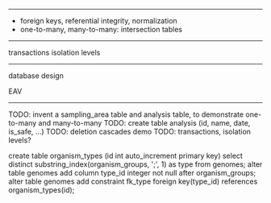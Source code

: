 ----

- foreign keys, referential integrity, normalization
- one-to-many, many-to-many: intersection tables

----
transactions
isolation levels


-----
database design

EAV


-----


TODO: invent a sampling_area table and analysis table, to demonstrate one-to-many and many-to-many
TODO: create table analysis (id, name, date, is_safe, ...)
TODO: deletion cascades demo
TODO: transactions, isolation levels?


create table organism_types (id int auto_increment primary key) select distinct substring_index(organism_groups, ';', 1) as type from genomes;
alter table genomes add column type_id integer not null after organism_groups;
alter table genomes add constraint fk_type foreign key(type_id) references organism_types(id);

